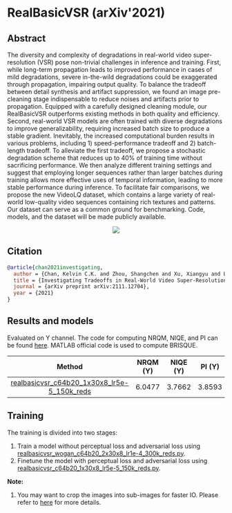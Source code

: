 # RealBasicVSR (arXiv'2021)

## Abstract

<!-- [ABSTRACT] -->

The diversity and complexity of degradations in real-world video super-resolution (VSR) pose non-trivial challenges in inference and training. First, while long-term propagation leads to improved performance in cases of mild degradations, severe in-the-wild degradations could be exaggerated through propagation, impairing output quality. To balance the tradeoff between detail synthesis and artifact suppression, we found an image pre-cleaning stage indispensable to reduce noises and artifacts prior to propagation. Equipped with a carefully designed cleaning module, our RealBasicVSR outperforms existing methods in both quality and efficiency. Second, real-world VSR models are often trained with diverse degradations to improve generalizability, requiring increased batch size to produce a stable gradient. Inevitably, the increased computational burden results in various problems, including 1) speed-performance tradeoff and 2) batch-length tradeoff. To alleviate the first tradeoff, we propose a stochastic degradation scheme that reduces up to 40% of training time without sacrificing performance. We then analyze different training settings and suggest that employing longer sequences rather than larger batches during training allows more effective uses of temporal information, leading to more stable performance during inference. To facilitate fair comparisons, we propose the new VideoLQ dataset, which contains a large variety of real-world low-quality video sequences containing rich textures and patterns. Our dataset can serve as a common ground for benchmarking. Code, models, and the dataset will be made publicly available.

<!-- [IMAGE] -->
<p align="center">
  <img src="https://user-images.githubusercontent.com/7676947/146704029-58bc4db4-267f-4158-8129-e49ab6652249.png" />
</p>

<!-- [PAPER_TITLE: Investigating Tradeoffs in Real-World Video Super-Resolution] -->
<!-- [PAPER_URL: https://arxiv.org/abs/2111.12704] -->

## Citation

<!-- [ALGORITHM] -->

```bibtex
@article{chan2021investigating,
  author = {Chan, Kelvin C.K. and Zhou, Shangchen and Xu, Xiangyu and Loy, Chen Change},
  title = {Investigating Tradeoffs in Real-World Video Super-Resolution},
  journal = {arXiv preprint arXiv:2111.12704},
  year = {2021}
}
```

## Results and models

Evaluated on Y channel. The code for computing NRQM, NIQE, and PI can be found [here](https://github.com/roimehrez/PIRM2018). MATLAB official code is used to compute BRISQUE.

|                                                             Method                                                             | NRQM (Y) | NIQE (Y) | PI (Y) | BRISQUE (Y) |                                                                                                                                         Download                                                                                                                                         |
|:------------------------------------------------------------------------------------------------------------------------------:|:--------:|:--------:|:------:|:-----------:|:----------------------------------------------------------------------------------------------------------------------------------------------------------------------------------------------------------------------------------------------------------------------------------------:|
| [realbasicvsr_c64b20_1x30x8_lr5e-5_150k_reds](/configs/restorers/real_basicvsr/realbasicvsr_c64b20_1x30x8_lr5e-5_150k_reds.py) |  6.0477  |  3.7662  | 3.8593 |    29.030   | [model](https://download.openmmlab.com/mmediting/restorers/real_basicvsr/realbasicvsr_c64b20_1x30x8_lr5e-5_150k_reds_20211104-52f77c2c.pth)/[log](https://download.openmmlab.com/mmediting/restorers/real_basicvsr/realbasicvsr_c64b20_1x30x8_lr5e-5_150k_reds_20211104_183640.log.json) |



## Training
The training is divided into two stages:
1. Train a model without perceptual loss and adversarial loss using [realbasicvsr_wogan_c64b20_2x30x8_lr1e-4_300k_reds.py](realbasicvsr_wogan_c64b20_2x30x8_lr1e-4_300k_reds.py).
2. Finetune the model with perceptual loss and adversarial loss using [realbasicvsr_c64b20_1x30x8_lr5e-5_150k_reds.py](realbasicvsr_c64b20_1x30x8_lr5e-5_150k_reds.py).

**Note:**
1. You may want to crop the images into sub-images for faster IO. Please refer to [here]() for more details.

